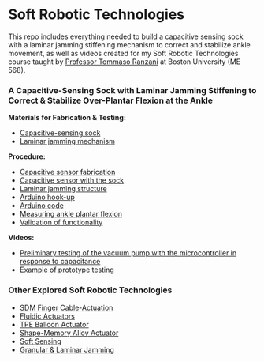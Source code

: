# Soft Robotic Technologies
This repo includes everything needed to build a capacitive sensing sock with a laminar jamming stiffening mechanism to correct and stabilize ankle movement, as well as videos created for my Soft Robotic Technologies course taught by [Professor Tommaso Ranzani](https://www.bu.edu/eng/profile/tommaso-ranzini-phd/) at Boston University (ME 568).

### A Capacitive-Sensing Sock with Laminar Jamming Stiffening to Correct & Stabilize Over-Plantar Flexion at the Ankle
**Materials for Fabrication & Testing:**
- [Capacitive-sensing sock](https://github.com/leahgaeta/Soft-Robotics-Technologies/raw/main/CapSenseSock.pdf)
- [Laminar jamming mechanism](https://github.com/leahgaeta/Soft-Robotics-Technologies/raw/main/LJ_Materials.pdf)

**Procedure:**
- [Capacitive sensor fabrication]()
- [Capacitive sensor with the sock]()
- [Laminar jamming structure]()
- [Arduino hook-up]()
- [Arduino code](https://github.com/leahgaeta/Soft-Robotics-Technologies/blob/main/ME568_Final_Project.ino)
- [Measuring ankle plantar flexion](https://github.com/leahgaeta/Soft-Robotics-Technologies/raw/main/AngleMeasure.pdf)
- [Validation of functionality]()

**Videos:**
- [Preliminary testing of the vacuum pump with the microcontroller in response to capacitance](https://www.youtube.com/watch?v=6RODMb19xsY&list=PLcbK43wpe5npEgS4IPYMW3b8mG1NXDAUV&index=7)
- [Example of prototype testing](https://www.youtube.com/watch?v=m9hGfniaSMc&list=PLcbK43wpe5npEgS4IPYMW3b8mG1NXDAUV&index=8)

### Other Explored Soft Robotic Technologies
- [SDM Finger Cable-Actuation](https://www.youtube.com/watch?v=M-p_GvDbpxU&list=PLcbK43wpe5npEgS4IPYMW3b8mG1NXDAUV&index=1)
- [Fluidic Actuators](https://www.youtube.com/watch?v=uoCWdHJRbhE&list=PLcbK43wpe5npEgS4IPYMW3b8mG1NXDAUV&index=2)
- [TPE Balloon Actuator](https://www.youtube.com/watch?v=CA4r7Kx_r18&list=PLcbK43wpe5npEgS4IPYMW3b8mG1NXDAUV&index=3)
- [Shape-Memory Alloy Actuator](https://www.youtube.com/watch?v=QtGa-lT5LOc&list=PLcbK43wpe5npEgS4IPYMW3b8mG1NXDAUV&index=4)
- [Soft Sensing](https://www.youtube.com/watch?v=x_DoucdEBAE&list=PLcbK43wpe5npEgS4IPYMW3b8mG1NXDAUV&index=5)
- [Granular & Laminar Jamming](https://www.youtube.com/watch?v=GqvPBZalNiA&list=PLcbK43wpe5npEgS4IPYMW3b8mG1NXDAUV&index=6)
